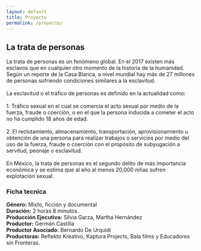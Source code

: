 ```yaml
---
layout: default
title: Proyecto
permalink: /proyecto/
---
```

<section>
<h2>La trata de personas</h2>
<p>La trata de personas es un fenómeno global. En el 2017 existen más esclavos que en cualquier otro momento de la historia de la humanidad. Según un reporte de la Casa Blanca, a nivel mundial hay más de 27 millones de personas sufriendo condiciones similares a la esclavitud. <br>
<br>
La esclavitud o el tráfico de personas es definido en la actualidad como:<br>
<br>
1. Tráfico sexual en el cual se comercia el acto sexual por medio de la fuerza, fraude o coerción, o en el que la persona inducida a cometer el acto no ha cumplido 18 años de edad.<br>
<br>
2. El reclutamiento, almacenamiento, transportación, aprovisionamiento u obtención de una persona para realizar trabajos o servicios por medio del uso de la fuerza, fraude o coerción con el propósito de subyugación a servitud, peonaje o esclavitud.<br>
<br>
En México, la trata de personas es el segundo delito de más importancia económica y se estima que al año al menos 20,000 niñas sufren explotación sexual.
</p>
<h3>Ficha tecnica</h3>
<p>
<b>Género:</b> Mixto, ficción y documental<br>
<b>Duración:</b> 2 horas 8 minutos.<br>
<b>Producción Ejecutiva:</b> Silvia Garza, Martha Hernández<br>
<b>Productor:</b> Germán Castilla<br>
<b>Productor Asociado:</b> Bernardo De Urquidi<br>
<b>Productoras:</b> Reflekto Kreativo, Kaptura Projects, Bala films y Educadores sin Fronteras.<br>
</p>
</section>
